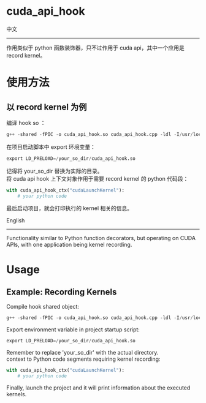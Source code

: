 # cuda_api_hook  

中文  

---  

作用类似于 python 函数装饰器，只不过作用于 cuda api，其中一个应用是 record kernel。

# 使用方法

## 以 record kernel 为例

编译 hook so ：  
```python  
g++ -shared -fPIC -o cuda_api_hook.so cuda_api_hook.cpp -ldl -I/usr/local/cuda-12.8/targets/x86_64-linux/include/  
```
在项目启动脚本中 export 环境变量：  
```python  
export LD_PRELOAD=/your_so_dir/cuda_api_hook.so  
```  
记得将 your_so_dir 替换为实际的目录。  
将 cuda api hook 上下文对象作用于需要 record kernel 的 python 代码段：  
```python  
with cuda_api_hook_ctx("cudaLaunchKernel"):  
    # your python code  
```  
最后启动项目，就会打印执行的 kernel 相关的信息。  

English  

---  

Functionality similar to Python function decorators, but operating on CUDA APIs, with one application being kernel recording.  

# Usage  

## Example: Recording Kernels  

Compile hook shared object:  
```python  
g++ -shared -fPIC -o cuda_api_hook.so cuda_api_hook.cpp -ldl -I/usr/local/cuda-12.8/targets/x86_64-linux/include/  
```
Export environment variable in project startup script:   
```python  
export LD_PRELOAD=/your_so_dir/cuda_api_hook.so  
```  
Remember to replace 'your_so_dir' with the actual directory.  
context to Python code segments requiring kernel recording:  
```python  
with cuda_api_hook_ctx("cudaLaunchKernel"):  
    # your python code  
```  
Finally, launch the project and it will print information about the executed kernels.